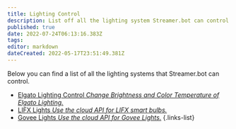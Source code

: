 ```yaml
---
title: Lighting Control
description: List off all the lighting system Streamer.bot can control.
published: true
date: 2022-07-24T06:13:16.383Z
tags: 
editor: markdown
dateCreated: 2022-05-17T23:51:49.381Z
---
```


Below you can find a list of all the lighting systems that Streamer.bot can control.


* [Elgato Lighting Control *Change Brightness and Color Temperature of Elgato Lighting.*](/extensions/lighting-control/elgato-lighting-control)
* [LIFX Lights  *Use the cloud API for LIFX smart bulbs.*](/extensions/lighting-control/lifx-lights)
* [Govee Lights  *Use the cloud API for Govee Lights.*](/extensions/lighting-control/govee-lights)
{.links-list}